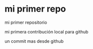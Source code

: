 # mi primer repo 

mi primer repositorio

mi primera contribución local para github 

un commit mas desde github

